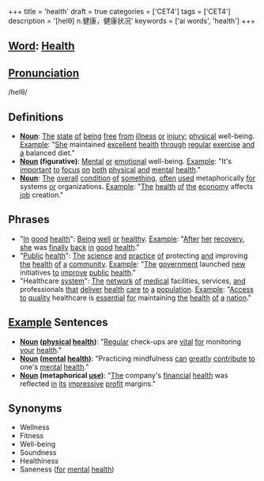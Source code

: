 +++
title = 'health'
draft = true
categories = ['CET4']
tags = ['CET4']
description = '[helθ] n.健康，健康状况'
keywords = ['ai words', 'health']
+++

## [Word](/post/word/): [Health](/post/health/)

## [Pronunciation](/post/pronunciation/)
/helθ/

## Definitions
- **[Noun](/post/noun/)**: [The](/post/the/) [state](/post/state/) [of](/post/of/) [being](/post/being/) [free](/post/free/) [from](/post/from/) [illness](/post/illness/) [or](/post/or/) [injury](/post/injury/); [physical](/post/physical/) well-being. [Example](/post/example/): "[She](/post/she/) maintained [excellent](/post/excellent/) [health](/post/health/) [through](/post/through/) [regular](/post/regular/) [exercise](/post/exercise/) [and](/post/and/) [a](/post/a/) balanced diet."
- **[Noun](/post/noun/) (figurative)**: [Mental](/post/mental/) [or](/post/or/) [emotional](/post/emotional/) well-being. [Example](/post/example/): "It's [important](/post/important/) [to](/post/to/) [focus](/post/focus/) [on](/post/on/) [both](/post/both/) [physical](/post/physical/) [and](/post/and/) [mental](/post/mental/) [health](/post/health/)."
- **[Noun](/post/noun/)**: [The](/post/the/) [overall](/post/overall/) [condition](/post/condition/) [of](/post/of/) [something](/post/something/), [often](/post/often/) [used](/post/used/) metaphorically [for](/post/for/) systems [or](/post/or/) organizations. [Example](/post/example/): "[The](/post/the/) [health](/post/health/) [of](/post/of/) [the](/post/the/) [economy](/post/economy/) affects [job](/post/job/) creation."

## Phrases
- "[In](/post/in/) [good](/post/good/) [health](/post/health/)": [Being](/post/being/) [well](/post/well/) [or](/post/or/) [healthy](/post/healthy/). [Example](/post/example/): "[After](/post/after/) [her](/post/her/) [recovery](/post/recovery/), [she](/post/she/) was [finally](/post/finally/) [back](/post/back/) [in](/post/in/) [good](/post/good/) [health](/post/health/)."
- "[Public](/post/public/) [health](/post/health/)": [The](/post/the/) [science](/post/science/) [and](/post/and/) [practice](/post/practice/) [of](/post/of/) protecting [and](/post/and/) improving [the](/post/the/) [health](/post/health/) [of](/post/of/) [a](/post/a/) [community](/post/community/). [Example](/post/example/): "[The](/post/the/) [government](/post/government/) launched [new](/post/new/) initiatives [to](/post/to/) [improve](/post/improve/) [public](/post/public/) [health](/post/health/)."
- "Healthcare [system](/post/system/)": [The](/post/the/) [network](/post/network/) [of](/post/of/) [medical](/post/medical/) facilities, services, [and](/post/and/) professionals [that](/post/that/) [deliver](/post/deliver/) [health](/post/health/) [care](/post/care/) [to](/post/to/) [a](/post/a/) [population](/post/population/). [Example](/post/example/): "[Access](/post/access/) [to](/post/to/) [quality](/post/quality/) healthcare is [essential](/post/essential/) [for](/post/for/) maintaining [the](/post/the/) [health](/post/health/) [of](/post/of/) [a](/post/a/) [nation](/post/nation/)."

## [Example](/post/example/) Sentences
- **[Noun](/post/noun/) ([physical](/post/physical/) [health](/post/health/))**: "[Regular](/post/regular/) check-ups are [vital](/post/vital/) [for](/post/for/) monitoring [your](/post/your/) [health](/post/health/)."
- **[Noun](/post/noun/) ([mental](/post/mental/) [health](/post/health/))**: "Practicing mindfulness [can](/post/can/) [greatly](/post/greatly/) [contribute](/post/contribute/) [to](/post/to/) one's [mental](/post/mental/) [health](/post/health/)."
- **[Noun](/post/noun/) (metaphorical [use](/post/use/))**: "[The](/post/the/) company's [financial](/post/financial/) [health](/post/health/) was reflected [in](/post/in/) [its](/post/its/) [impressive](/post/impressive/) [profit](/post/profit/) margins."

## Synonyms
- Wellness
- Fitness
- Well-being
- Soundness
- Healthiness
- Saneness ([for](/post/for/) [mental](/post/mental/) [health](/post/health/))
